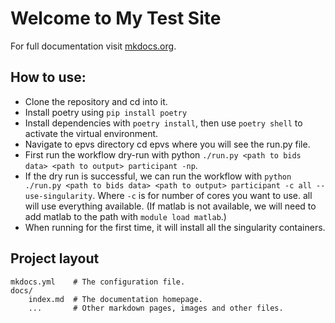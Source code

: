 # Welcome to My Test Site

For full documentation visit [mkdocs.org](https://www.mkdocs.org).

## How to use:

* Clone the repository and cd into it.
* Install poetry using `pip install poetry`
* Install dependencies with `poetry install`, then use `poetry shell` to activate the virtual environment.
* Navigate to epvs directory cd epvs where you will see the run.py file.
* First run the workflow dry-run with python `./run.py <path to bids data> <path to output> participant -np`.
* If the dry run is successful, we can run the workflow with `python ./run.py <path to bids data> <path to output> participant -c all --use-singularity`. Where `-c` is for number of cores you want to use. all will use everything available. (If matlab is not available, we will need to add matlab to the path with `module load matlab`.)
* When running for the first time, it will install all the singularity containers.




## Project layout

    mkdocs.yml    # The configuration file.
    docs/
        index.md  # The documentation homepage.
        ...       # Other markdown pages, images and other files.
